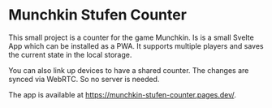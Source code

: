 # Munchkin Stufen Counter

This small project is a counter for the game Munchkin. Is is a small Svelte App which can be installed as a PWA.
It supports multiple players and saves the current state in the local storage.

You can also link up devices to have a shared counter. The changes are synced via WebRTC. So no server is needed.

The app is available at https://munchkin-stufen-counter.pages.dev/.
